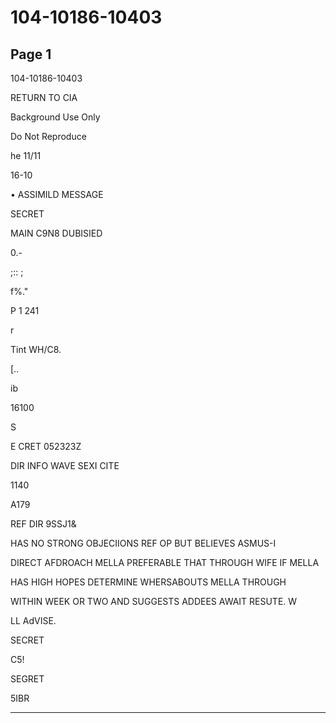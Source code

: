 # 104-10186-10403

## Page 1

104-10186-10403

RETURN TO CIA

Background Use Only

Do Not Reproduce

he 11/11

16-10

• ASSIMILD MESSAGE

SECRET

MAIN C9N8 DUBISIED

0.-

;:: ;

f%."

P 1 241

r

Tint WH/C8.

[..

ib

16100

S

E CRET 052323Z

DIR INFO WAVE SEXI CITE

1140

A179

REF DIR 9SSJ1&

HAS NO STRONG OBJECIIONS REF OP BUT BELIEVES ASMUS-I

DIRECT AFDROACH MELLA PREFERABLE THAT THROUGH WIFE IF MELLA

HAS HIGH HOPES DETERMINE WHERSABOUTS MELLA THROUGH

WITHIN WEEK OR TWO AND SUGGESTS ADDEES AWAIT RESUTE. W

LL AdVISE.

SECRET

C5!

SEGRET

5IBR

---

